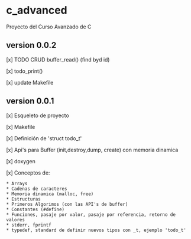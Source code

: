 # c_advanced
Proyecto del Curso Avanzado de C

## version 0.0.2

[x] TODO CRUD buffer_read() (find byd id)

[x] todo_print()

[x] update Makefile



## version 0.0.1

[x] Esqueleto de proyecto

[x] Makefile

[x] Definición de 'struct todo_t'

[x] Api's para Buffer (init,destroy,dump, create) con memoria dinamica

[x] doxygen

[x] Conceptos de:

    * Arrays
    * Cadenas de caracteres
    * Memoria dinamica (malloc, free)
    * Estructuras
    * Primeros Algorimos (con las API's de buffer)
    * Constantes (#define)
    * Funciones, pasaje por valor, pasaje por referencia, retorno de valores
    * stderr, fprintf
    * typedef, standard de definir nuevos tipos con _t, ejemplo 'todo_t'

